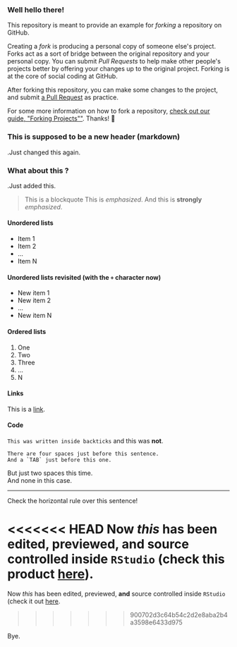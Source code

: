 ### Well hello there!

This repository is meant to provide an example for *forking* a repository on GitHub.

Creating a *fork* is producing a personal copy of someone else's project. Forks act as a sort of bridge between the original repository and your personal copy. You can submit *Pull Requests* to help make other people's projects better by offering your changes up to the original project. Forking is at the core of social coding at GitHub.

After forking this repository, you can make some changes to the project, and submit [a Pull Request](https://github.com/octocat/Spoon-Knife/pulls) as practice.

For some more information on how to fork a repository, [check out our guide, "Forking Projects""](http://guides.github.com/overviews/forking/). Thanks! :sparkling_heart:

### This is supposed to be a new header (markdown)
.Just changed this again.

### What about this ?
.Just added this.

> This is a blockquote
This is *emphasized*. And this is **strongly** *emphasized*.

#### Unordered lists
* Item 1
* Item 2
* ...
* Item N

#### Unordered lists revisited (with the `+` character now)  
+ New item 1
+ New item 2
+ ...
+ New item N

#### Ordered lists  
1. One
2. Two
3. Three
4. ...
5. N

#### Links  
This is a [link](https://daringfireball.net/projects/markdown/basics "Learn More Markdown.").

#### Code
`This was written inside backticks` and this was **not**.  
  
    There are four spaces just before this sentence.  
	And a `TAB` just before this one.  
  But just two spaces this time.  
And none in this case.  

***
Check the horizontal rule over this sentence!  

<<<<<<< HEAD
Now *this* has been edited, previewed, **and** source controlled inside `RStudio` (check this product [here](http://www.rstudio.com/ "Open source and enterprise-ready professional software for the R community.")).
=======
Now *this* has been edited, previewed, **and** source controlled inside `RStudio` (check it out [here](http://www.rstudio.com/ "Open source and enterprise-ready professional software for the R community.").
>>>>>>> 900702d3c64b54c2d2e8aba2b4a3598e6433d975


Bye.  
